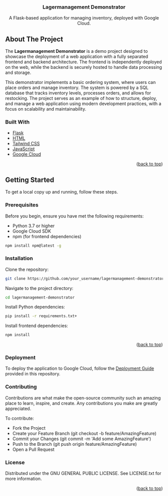 <h3 align="center">Lagermanagement Demonstrator</h3>

  <p align="center">
    A Flask-based application for managing inventory, deployed with Google Cloud.
    <br />
</div>

<!-- ABOUT THE PROJECT -->
## About The Project

The **Lagermanagement Demonstrator** is a demo project designed to showcase the deployment of a web application with a fully separated frontend and backend architecture. The frontend is independently deployed on the web, while the backend is securely hosted to handle data processing and storage.

This demonstrator implements a basic ordering system, where users can place orders and manage inventory. The system is powered by a SQL database that tracks inventory levels, processes orders, and allows for restocking. The project serves as an example of how to structure, deploy, and manage a web application using modern development practices, with a focus on scalability and maintainability.

### Built With

* [Flask](https://flask.palletsprojects.com/)
* [HTML](https://developer.mozilla.org/en-US/docs/Web/HTML)
* [Tailwind CSS](https://tailwindcss.com/)
* [JavaScript](https://developer.mozilla.org/en-US/docs/Web/JavaScript)
* [Google Cloud](https://cloud.google.com/)

<p align="right">(<a href="#readme-top">back to top</a>)</p>

<!-- GETTING STARTED -->
## Getting Started

To get a local copy up and running, follow these steps.

### Prerequisites

Before you begin, ensure you have met the following requirements:

* Python 3.7 or higher
* Google Cloud SDK
* npm (for frontend dependencies)

```sh
npm install npm@latest -g
```

### Installation
Clone the repository:
```sh
git clone https://github.com/your_username/lagermanagement-demonstrator.git
```

Navigate to the project directory:
```sh
cd lagermanagement-demonstrator
```
Install Python dependencies:
```sh
pip install -r requirements.txt+
```
Install frontend dependencies:
```sh
npm install
```
<p align="right">(<a href="#readme-top">back to top</a>)</p> <!-- USAGE EXAMPLES -->

### Deployment
To deploy the application to Google Cloud, follow the [Deployment Guide](/main/Deployment_Instructions/)
 provided in this repository.

### Contributing

Contributions are what make the open-source community such an amazing place to learn, inspire, and create. Any contributions you make are greatly appreciated.

To contribute:

* Fork the Project
* Create your Feature Branch (git checkout -b feature/AmazingFeature)
* Commit your Changes (git commit -m 'Add some AmazingFeature')
* Push to the Branch (git push origin feature/AmazingFeature)
* Open a Pull Request

### License

Distributed under the GNU GENERAL PUBLIC LICENSE. See LICENSE.txt for more information.
<p align="right">(<a href="#readme-top">back to top</a>)</p>




